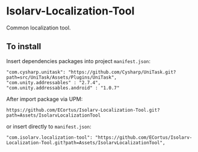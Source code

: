 # Isolarv-Localization-Tool

Common localization tool.

## To install

Insert dependencies packages into project `manifest.json`:

```
"com.cysharp.unitask": "https://github.com/Cysharp/UniTask.git?path=src/UniTask/Assets/Plugins/UniTask",
"com.unity.addressables" : "2.7.4",
"com.unity.addressables.android" : "1.0.7"
```

After import package via UPM:

```
https://github.com/ECortus/Isolarv-Localization-Tool.git?path=Assets/IsolarvLocalizationTool
```

or insert directly to `manifest.json`:

```
"com.isolarv.localization-tool": "https://github.com/ECortus/Isolarv-Localization-Tool.git?path=Assets/IsolarvLocalizationTool",
```
